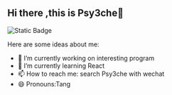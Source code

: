## Hi there ,this is Psy3che👋
![Static Badge](https://img.shields.io/badge/IDE-Visual%20studio%20Code-blue?style=flat&label=IDE&link=https%3A%2F%2Fcode.visualstudio.com%2F)


Here are some ideas about me:

- 🔭 I’m currently working on interesting program
- 🌱 I’m currently learning React
- 📫 How to reach me: search Psy3che with wechat
- 😄 Pronouns:Tang

